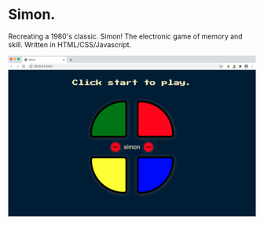 # Simon.

Recreating a 1980's classic.  Simon! The electronic game of memory and skill.  Written in HTML/CSS/Javascript.

![image](screenshot.png)
